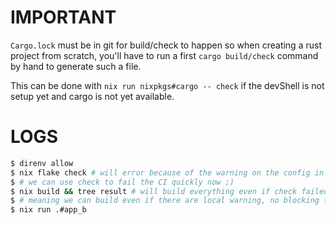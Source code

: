 # IMPORTANT

`Cargo.lock` must be in git for build/check to happen so when creating a rust
project from scratch, you'll have to run a first `cargo build/check` command
by hand to generate such a file.

This can be done with `nix run nixpkgs#cargo -- check` if the devShell is not
setup yet and cargo is not yet available.

# LOGS

```bash
$ direnv allow
$ nix flake check # will error because of the warning on the config in flake.nix
$ # we can use check to fail the CI quickly now ;)
$ nix build && tree result # will build everything even if check failed
$ # meaning we can build even if there are local warning, no blocking the user
$ nix run .#app_b 
```
